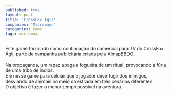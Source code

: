 ```yaml
---
published: true
layout: post
title: 'CrossFox Ágil'
companies: 'Microways'
categories: Game
tags: microways
---
```

Este game foi criado como continua&ccedil;&atilde;o do comercial para TV do CrossFox &Aacute;gil, parte da campanha publicit&aacute;ria criada pela AlmapBBDO. <br /><br />Na propaganda, um rapaz apaga a fogueira de um ritual, provocando a f&uacute;ria de uma tribo de &iacute;ndios.<br />E &eacute; nesse game para celular que o jogador deve fugir dos inimigos, desviando de animais no meio da estrada em tr&ecirc;s cen&aacute;rios diferentes. <br />O objetivo &eacute; fazer o menor tempo poss&iacute;vel na aventura.